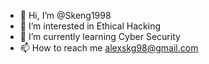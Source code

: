 - 👋 Hi, I’m @Skeng1998
- 👀 I’m interested in Ethical Hacking
- 🌱 I’m currently learning Cyber Security
- 📫 How to reach me alexskg98@gmail.com

<!---
Skeng1998/Skeng1998 is a ✨ special ✨ repository because its `README.md` (this file) appears on your GitHub profile.
You can click the Preview link to take a look at your changes.
--->
